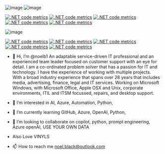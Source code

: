 ![image]([https://github.com/users/noelb1/achievements/quickdraw](https://github.githubassets.com/images/modules/profile/achievements/quickdraw-default--medium-dark.png))
![image](https://github.com/noelb1/noelb1/assets/26370465/9386d6de-56eb-4499-b2d3-1ea7e0cc775c)

[![.NET code metrics](https://github.com/Custom-Copilot/Custom-Copilot/actions/workflows/blank.yml/badge.svg)](https://github.com/Custom-Copilot/Custom-Copilot/actions/workflows/blank.yml) [![.NET code metrics](https://github.com/Custom-Copilot/Custom-Copilot/actions/workflows/blank.yml/badge.svg)](https://github.com/Custom-Copilot/Custom-Copilot/actions/workflows/blank.yml) [![.NET code metrics](https://github.com/Custom-Copilot/Custom-Copilot/actions/workflows/blank.yml/badge.svg)](https://github.com/Custom-Copilot/Custom-Copilot/actions/workflows/blank.yml) [![.NET code metrics](https://github.com/Custom-Copilot/Custom-Copilot/actions/workflows/blank.yml/badge.svg)](https://github.com/Custom-Copilot/Custom-Copilot/actions/workflows/blank.yml) [![.NET code metrics](https://github.com/Custom-Copilot/Custom-Copilot/actions/workflows/blank.yml/badge.svg)](https://github.com/Custom-Copilot/Custom-Copilot/actions/workflows/blank.yml)


![image](https://octodex.github.com/images/vinyltocat.png)

[![.NET code metrics](https://github.com/Custom-Copilot/Custom-Copilot/actions/workflows/blank.yml/badge.svg)](https://github.com/Custom-Copilot/Custom-Copilot/actions/workflows/blank.yml) [![.NET code metrics](https://github.com/Custom-Copilot/Custom-Copilot/actions/workflows/blank.yml/badge.svg)](https://github.com/Custom-Copilot/Custom-Copilot/actions/workflows/blank.yml) [![.NET code metrics](https://github.com/Custom-Copilot/Custom-Copilot/actions/workflows/blank.yml/badge.svg)](https://github.com/Custom-Copilot/Custom-Copilot/actions/workflows/blank.yml) [![.NET code metrics](https://github.com/Custom-Copilot/Custom-Copilot/actions/workflows/blank.yml/badge.svg)](https://github.com/Custom-Copilot/Custom-Copilot/actions/workflows/blank.yml) [![.NET code metrics](https://github.com/Custom-Copilot/Custom-Copilot/actions/workflows/blank.yml/badge.svg)](https://github.com/Custom-Copilot/Custom-Copilot/actions/workflows/blank.yml)


- 👋 Hi, I’m @noelb1 An adaptable service-driven IT professional and an experienced team leader focused on customer support with an eye for detail. I am a co-ordinated problem solver that has a passion for IT and technology. I have the experience of working with multiple projects. With a broad industry experience that spans over 28 years that includes media, advertising, finance, legal and IT services.
Working on Microsoft Windows, with Microsoft Office, Apple OSX and Unix, corporate environments, ITIL and ITSM focussed, repairs, and desktop support. 

- 👀 I’m interested in AI, Azure, Automation, Python, 
- 🌱 I’m currently learning GitHub, Azure, OpenAI, Python,
- 💞️ I’m looking to collaborate on copilot, python, prompt engineering, Azure openAI, USE YOUR OWN DATA
- Also Love VINYLS 
- 📫 How to reach me noel.black@outlook.com

<!---
noelb1/noelb1 is a ✨ special ✨ repository because its `README.md` (this file) appears on your GitHub profile.
You can click the Preview link to take a look at your changes.
--->


